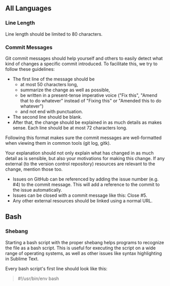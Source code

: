 ## All Languages

### Line Length

Line length should be limited to 80 characters.


### Commit Messages

Git commit messages should help yourself and others to easily detect what kind of changes a specific commit introduced. To facilitate this, we try to follow these guidelines:

* The first line of the message should be
  * at most 50 characters long,
  * summarize the change as well as possible,
  * be written in a present-tense imperative voice ("Fix this", "Amend that to do whatever" instead of "Fixing this" or "Amended this to do whatever")
  * and not end with punctuation.
* The second line should be blank.
* After that, the change should be explained in as much details as makes sense. Each line should be at most 72 characters long.

Following this format makes sure the commit messages are well-formatted when viewing them in common tools (git log, gitk).

Your explanation should not only explain what has changed in as much detail as is sensible, but also your motivations for making this change. If any external (to the version control repository) resources are relevant to the change, mention those too.

* Issues on GitHub can be referenced by adding the issue number (e.g. #4) to the commit message. This will add a reference to the commit to the issue automatically.
* Issues can be closed with a commit message like this: Close #5.
* Any other external resources should be linked using a normal URL.


## Bash

### Shebang

Starting a bash script with the proper shebang helps programs to recognize the file as a bash script. This is useful for executing the script on a wide range of operating systems, as well as other issues like syntax highlighting in Sublime Text.

Every bash script's first line should look like this:

> \#!/usr/bin/env bash
